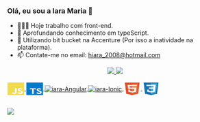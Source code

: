 ### Olá, eu sou a Iara Maria 👋

- 👩🏽‍💻 Hoje trabalho com front-end. 
- 📘 Aprofundando conhecimento em typeScript.
- 🌱 Utilizando bit bucket na Accenture (Por isso a inatividade na plataforma).
- 📫 Contate-me no email: hiara_2008@hotmail.com

<div align="center">
  <a href="https://github.com/iarawatson2">
<img height="180em" src="https://github-readme-stats.vercel.app/api?username=iarawatson2&show_icons=true&theme=dracula&include_all_commits=true&count_private=true"/>
  <img height="180em" src="https://github-readme-stats.vercel.app/api/top-langs/?username=iarawatson2&layout=compact&langs_count=7&theme=dracula"/>
</div>
  <div style="display: inline_block"><br>
  <img align="center" alt="iara-Js" height="30" width="40" src="https://raw.githubusercontent.com/devicons/devicon/master/icons/javascript/javascript-plain.svg">
  <img align="center" alt="iara-Ts" height="30" width="40" src="https://raw.githubusercontent.com/devicons/devicon/master/icons/typescript/typescript-plain.svg">
  <img align="center" alt="iara-Angular" height="30" width="40" src="https://cdn.jsdelivr.net/gh/devicons/devicon/icons/angularjs/angularjs-original.svg">
  <img align="center" alt="iara-Ionic" height="30" width="40" src="https://cdn.jsdelivr.net/gh/devicons/devicon/icons/ionic/ionic-original.svg" />
  <img align="center" alt="iara-HTML" height="30" width="40" src="https://raw.githubusercontent.com/devicons/devicon/master/icons/html5/html5-original.svg">
  <img align="center" alt="iara-CSS" height="30" width="40" src="https://raw.githubusercontent.com/devicons/devicon/master/icons/css3/css3-original.svg">
</div> 

##
 
<div> 
  <a href="https://www.linkedin.com/in/iara-maria95/" target="_blank"><img src="https://img.shields.io/badge/-LinkedIn-%230077B5?style=for-the-badge&logo=linkedin&logoColor=white" target="_blank"></a> 
</div>
